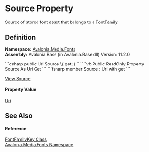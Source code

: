 # Source Property


Source of stored font asset that belongs to a <a href="T_Avalonia_Media_FontFamily">FontFamily</a>



## Definition
**Namespace:** <a href="N_Avalonia_Media_Fonts">Avalonia.Media.Fonts</a>  
**Assembly:** Avalonia.Base (in Avalonia.Base.dll) Version: 11.2.0

<Tabs groupId="api-code-preview">
<TabItem value="csharp" label="C#">
```csharp
public Uri Source \{ get; }
```
</TabItem>
<TabItem value="vb" label="VB">
```vb
Public ReadOnly Property Source As Uri
	Get
```
</TabItem>
<TabItem value="fsharp" label="F#">
```fsharp
member Source : Uri with get
```
</TabItem>
</Tabs>



<a href="https://github.com/AvaloniaUI/Avalonia/tree/master/src/Avalonia.Base/Media/Fonts/FontFamilyKey.cs#L25" title="View the source code">View Source</a>



#### Property Value
<a href="https://learn.microsoft.com/dotnet/api/system.uri" target="_blank" rel="noopener noreferrer">Uri</a>

## See Also


#### Reference
<a href="T_Avalonia_Media_Fonts_FontFamilyKey">FontFamilyKey Class</a>  
<a href="N_Avalonia_Media_Fonts">Avalonia.Media.Fonts Namespace</a>  
